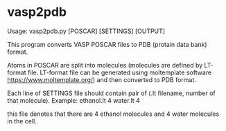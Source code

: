 # vasp2pdb
Usage: vasp2pdb.py [POSCAR] [SETTINGS] [OUTPUT]

This program converts VASP POSCAR files to PDB (protain data bank) format.

Atoms in POSCAR are split into molecules (molecules are defined by LT-format file. LT-format file can be generated using moltemplate software https://www.moltemplate.org/) and then converted to PDB format.

Each line of SETTINGS file should contain pair of (.lt filename, number of that molecule).
Example:
  ethanol.lt 4
  water.lt 4

this file denotes that there are 4 ethanol molecules and 4 water molecules in the cell.
